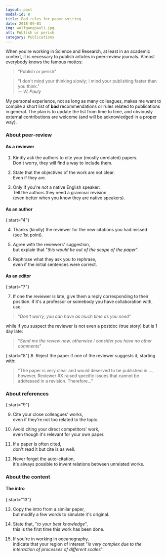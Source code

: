 ```yaml
---
layout: post
modal-id: 8
title: Bad rules for paper writing
date: 2018-09-01
img: wolfgangpauli.jpg
alt: Publish or perish  
category: Publications
---
```


When you're working in Science and Research, at least in an academic context,
it is necessary to publish articles in peer-review journals. Almost everybody knows
the famous mottos:

> "Publish or perish"

> "I don't mind your thinking slowly; I mind your publishing faster than you think."     
> -- <cite>W. Pauly</cite>

My personal experience, not as long as many colleagues, makes me want to compile
a short list of **bad** recommendations or rules related to publications in general.
The plan is to update the list from time to time, and obviously external contributions are
welcome (and will be acknowledged in a proper way).

### About peer-review
#### As a reviewer

1. Kindly ask the authors to cite your (mostly unrelated) papers.     
Don't worry, they will find a way to include them.

2. State that the objectives of the work are not clear.     
Even if they are.

3. Only if you're *not* a native English speaker:      
Tell the authors they need a grammar revision     
(even better when you know they are native speakers).

#### As an author

{:start="4"}

4. Thanks (kindly) the reviewer for the new citations you had missed     
(see 1st point).

5. Agree with the reviewers' suggestion,     
but explain that "*this would be out of the scope of the paper*".

6. Rephrase what they ask you to rephrase,     
even if the initial sentences were correct.

#### As an editor

{:start="7"}

7. If one the reviewer is late, give them a reply corresponding to their position:
if it's a professor or somebody you have
collaboration with, use:
> "*Don't worry, you can have as much time as you need*"

while if you suspect the reviewer is not even a postdoc (true story) but is 1 day late:
> "*Send me the review now, otherwise I consider you have no other comments*"
>

{:start="8"}
8. Reject the paper if one of the reviewer suggests it, starting with:     
>"The paper is very clear and would deserved to be published in ..., however, Reviewer #X
raised specific issues that cannot be addressed in a revision. Therefore..."


### About references

{:start="9"}

9. Cite your close colleagues' works,     
even if they're not too related to the topic.

10. Avoid citing your direct competitors' work,    
even though it's relevant for your own paper.

11. If a paper is often cited,      
don't read it but cite is as well.

12. Never forget the auto-citation,      
it's always possible to invent relations between unrelated works.

### About the content

#### The intro

{:start="13"}

13. Copy the intro from a similar paper,    
but modify a few words to simulate it's original.

14. State that, "*to your best knowledge*",     
this is the first time this work has been done.

15. If you're in working in oceanography,      
indicate that your region of interest "*is very complex due to the interaction of processes of different scales*".
